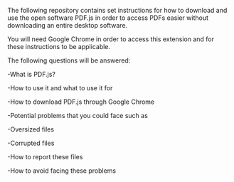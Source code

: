 The following repository contains set instructions for how to download and use the open software PDF.js in order to access PDFs easier without downloading an entire desktop software.

You will need Google Chrome in order to access this extension and for these instructions to be applicable.

The following questions will be answered:
  
  -What is PDF.js?
    
  -How to use it and what to use it for
  
  -How to download PDF.js through Google Chrome
  
  -Potential problems that you could face such as
     
  -Oversized files
    
  -Corrupted files
    
  -How to report these files
    
  -How to avoid facing these problems
    





